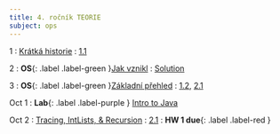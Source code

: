 ```yaml
---
title: 4. ročník TEORIE
subject: ops
---
```


1
: [Krátká historie](#)
  : [1.1](#)

2
: **OS**{: .label .label-green }[Jak vznikl](#)
  : [Solution](#)

3
: **OS**{: .label .label-green }[Základní přehled](#)
  : [1.2](#), [2.1](#)

Oct 1
: **Lab**{: .label .label-purple } [Intro to Java](#)

Oct 2
: [Tracing, IntLists, & Recursion](#)
  : [2.1](#)
: **HW 1 due**{: .label .label-red }
